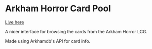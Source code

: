 # Arkham Horror Card Pool

[Live here](https://arkham-horror.mewtant.uk/)

A nicer interface for browsing the cards from the Arkham Horror LCG.

Made using Arkhamdb's API for card info.
